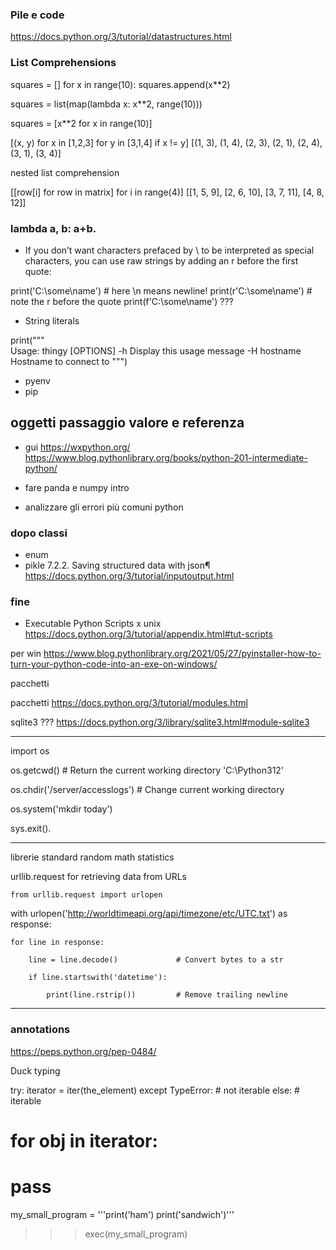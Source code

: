

### Pile e code
https://docs.python.org/3/tutorial/datastructures.html

### List Comprehensions
squares = []
for x in range(10):
    squares.append(x**2)

squares = list(map(lambda x: x**2, range(10)))

squares = [x**2 for x in range(10)]


[(x, y) for x in [1,2,3] for y in [3,1,4] if x != y]
[(1, 3), (1, 4), (2, 3), (2, 1), (2, 4), (3, 1), (3, 4)]

nested list comprehension

[[row[i] for row in matrix] for i in range(4)]
[[1, 5, 9], [2, 6, 10], [3, 7, 11], [4, 8, 12]]

### lambda a, b: a+b.

- If you don’t want characters prefaced by \ to be interpreted as special characters, you can use raw strings by adding an r before the first quote:

print('C:\some\name')  # here \n means newline!
print(r'C:\some\name')  # note the r before the quote
print(f'C:\some\name') ???

- String literals 

print("""\
Usage: thingy [OPTIONS]
     -h                        Display this usage message
     -H hostname               Hostname to connect to
""")

- pyenv
- pip

## oggetti passaggio valore e referenza

- gui 
https://wxpython.org/
https://www.blog.pythonlibrary.org/books/python-201-intermediate-python/

- fare panda e numpy intro
- analizzare gli errori più comuni python


### dopo classi
- enum
- pikle
7.2.2. Saving structured data with json¶
https://docs.python.org/3/tutorial/inputoutput.html

### fine

- Executable Python Scripts 
x unix
https://docs.python.org/3/tutorial/appendix.html#tut-scripts

per win
https://www.blog.pythonlibrary.org/2021/05/27/pyinstaller-how-to-turn-your-python-code-into-an-exe-on-windows/


pacchetti

pacchetti
https://docs.python.org/3/tutorial/modules.html


sqlite3 ???
https://docs.python.org/3/library/sqlite3.html#module-sqlite3

---

import os

os.getcwd()      # Return the current working directory
'C:\\Python312'

os.chdir('/server/accesslogs')   # Change current working directory

os.system('mkdir today') 



sys.exit().


---
librerie standard
random
math
statistics

urllib.request for retrieving data from URLs 


    from urllib.request import urlopen

with urlopen('http://worldtimeapi.org/api/timezone/etc/UTC.txt') as response:

    for line in response:

        line = line.decode()             # Convert bytes to a str

        if line.startswith('datetime'):

            print(line.rstrip())         # Remove trailing newline



---
### annotations 
https://peps.python.org/pep-0484/




Duck typing

try:
    iterator = iter(the_element)
except TypeError:
    # not iterable
else:
    # iterable

# for obj in iterator:
#     pass




my_small_program = '''print('ham')
print('sandwich')'''
>>> exec(my_small_program)
